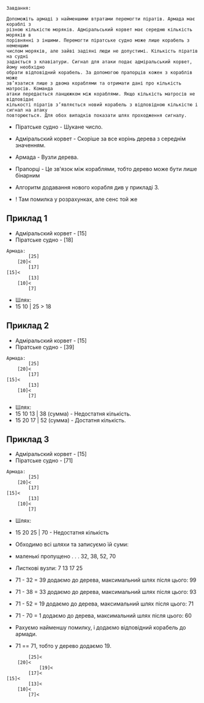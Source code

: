  
```
Завдання:

Допоможіть армаді з найменшими втратами перемогти піратів. Армада має кораблі з
різною кількістю моряків. Адміральський корвет має середню кількість моряків в
порівнянні з іншими. Перемогти піратське судно може лише корабель з неменшим
числом моряків, але зайві задіяні люди не допустимі. Кількість піратів на судні
задається з клавіатури. Сигнал для атаки подає адміральський корвет, йому необхідно
обрати відповідний корабель. За допомогою прапорців кожен з кораблів може
зв’язатися лише з двома кораблями та отримати дані про кількість матросів. Команда
атаки передається ланцюжком між кораблями. Якщо кількість матросів не відповідає
кількості піратів з’являється новий корабель з відповідною кількістю і сигнал на атаку
повторюється. Для обох випадків показати шлях проходження сигналу.
```

- Піратське судно - Шукане число.
- Адміральский корвет - Скоріше за все корінь дерева з середнім значенням. 
- Армада - Вузли дерева. 
- Прапорці - Це зв'язок між кораблями, тобто дерево може бути лише бінарним

- Алгоритм додавання нового корабля див у прикладі 3.
- ! Там помилка у розрахунках, але сенс той же

## Приклад 1 
- Адміральский корвет - [15]
- Піратське судно - [18]

```
Армада:
        [25]
    [20]<
        [17]
[15]<
        [13]
    [10]<
        [7]
```
- Шлях:
- 15 10 | 25 > 18

## Приклад 2
- Адміральский корвет - [15]
- Піратське судно - [39]

```
Армада:
        [25]
    [20]<
        [17]
[15]<
        [13]
    [10]<
        [7] 
```
- Шлях:
- 15 10 13 | 38 (сумма) - Недостатня кількість. 
- 15 20 17 | 52 (сумма) - Достатня кількість.

## Приклад 3 
- Адміральский корвет - [15]
- Піратське судно - [71]

```
Армада:
        [25]
    [20]<
        [17]
[15]<
        [13]
    [10]<
        [7] 
```
- Шлях:
- 15 20 25 | 70 - Недостатня кількість 
- Обходимо всі шляхи та записуємо їй суми:
- маленькі пропущено . . . 32, 38, 52, 70
- Листкові вузли: 7 13 17 25 

- 71 - 32 = 39 додаємо до дерева, максимальний шлях після цього: 99
- 71 - 38 = 33 додаємо до дерева, максимальний шлях після цього: 93
- 71 - 52 = 19 додаємо до дерева, максимальний шлях після цього: 71
- 71 - 70 = 1  додаємо до дерева, максимальний шлях після цього: 60

- Рахуємо найменшу помилку, і додаємо відповідний корабель до армади. 
- 71 == 71, тобто у дерево додаємо 19.
```
        [25]<
    [20]<
            [19]<
        [17]<
[15]<
        [13]<
    [10]<
        [7]<
```
